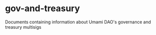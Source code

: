 # gov-and-treasury
Documents containing information about Umami DAO's governance and treasury multisigs
